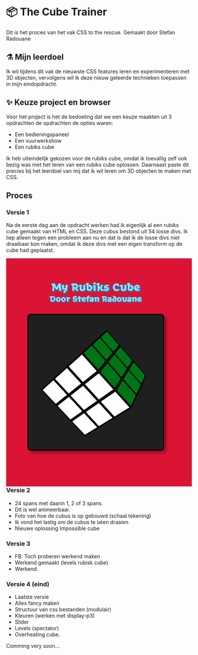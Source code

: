 # :package: The Cube Trainer

Dit is het proces van het vak CSS to the rescue.
Gemaakt door Stefan Radouane

## :alembic: Mijn leerdoel

Ik wil tijdens dit vak de nieuwste CSS features leren en experimenteren met 3D objecten, vervolgens wil ik deze nieuw geleerde technieken toepassen in mijn eindopdracht.

## :sparkles: Keuze project en browser

Voor het project is het de bedoeling dat we een keuze maakten uit 3 opdrachten de opdrachten de opties waren:

- Een bedieningspaneel
- Een vuurwerkshow
- Een rubiks cube

Ik heb uiteindelijk gekozen voor de rubiks cube, omdat ik toevallig zelf ook bezig was met het leren van een rubiks cube oplossen. Daarnaast paste dit precies bij het leerdoel van mij dat ik wil leren om 3D objecten te maken met CSS.

## Proces

### Versie 1

Na de eerste dag aan de opdracht werken had ik eigenlijk al een rubiks cube gemaakt van HTML en CSS. Deze cubus bestond uit 54 losse divs. Ik liep alleen tegen een probleem aan nu en dat is dat ik de losse divs niet draaibaar kon maken, omdat ik deze divs met een eigen transform op de cube had geplaatst.

<img src="/assets/process-images/v1.png"
     alt="Markdown Monster icon"
     style="float: left; margin-right: 10px;" />

### Versie 2

-   24 spans met daarin 1, 2 of 3 spans.
-   Dit is wel animeerbaar.
-   Foto van hoe de cubus is op gebouwd (schaal tekening)
-   Ik vond het lastig om de cubus te laten draaien
-   Nieuwe oplossing Impossible cube

### Versie 3

-   FB: Toch proberen werkend maken
-   Werkend gemaakt (levels rubisk cube)
-   Werkend.

### Versie 4 (eind)

-   Laatste versie
-   Alles fancy maken
-   Structuur van css bestanden (modulair)
-   Kleuren (werken met display-p3)
-   Slider
-   Levels (spectator)
-   Overheating cube.

Comming very soon...
